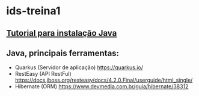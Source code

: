 # ids-treina1

## [Tutorial para instalação Java](https://github.com/ordnaelmedeiros/ids-treina1/blob/master/treina1-api/README.md)

## Java, principais ferramentas:
- Quarkus (Servidor de aplicação) https://quarkus.io/
- RestEasy (API RestFul) https://docs.jboss.org/resteasy/docs/4.2.0.Final/userguide/html_single/
- Hibernate (ORM) https://www.devmedia.com.br/guia/hibernate/38312
